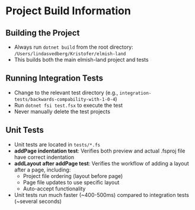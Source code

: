 # Project Build Information

## Building the Project
- Always run `dotnet build` from the root directory: `/Users/lindasvedberg/Kristofer/elmish-land`
- This builds both the main elmish-land project and tests

## Running Integration Tests
- Change to the relevant test directory (e.g., `integration-tests/backwards-compability-with-1-0-4`)
- Run `dotnet fsi test.fsx` to execute the test
- Never manually delete the test projects

## Unit Tests
- Unit tests are located in `tests/*.fs`
- **addPage indentation test**: Verifies both preview and actual .fsproj file have correct indentation
- **addLayout after addPage test**: Verifies the workflow of adding a layout after a page, including:
  - Project file ordering (layout before page)  
  - Page file updates to use specific layout
  - Auto-accept functionality
- Unit tests run much faster (~400-500ms) compared to integration tests (~several seconds)